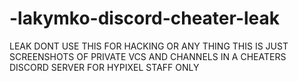 # -lakymko-discord-cheater-leak
LEAK DONT USE THIS FOR HACKING OR ANY THING THIS IS JUST SCREENSHOTS OF PRIVATE VCS AND CHANNELS IN A CHEATERS DISCORD SERVER FOR HYPIXEL STAFF ONLY
